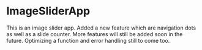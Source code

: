 # ImageSliderApp
This is an image slider app. Added a new feature which are navigation dots as well as a slide counter. More features will still be added soon in the future. Optimizing a function and error handling still to come too. 
